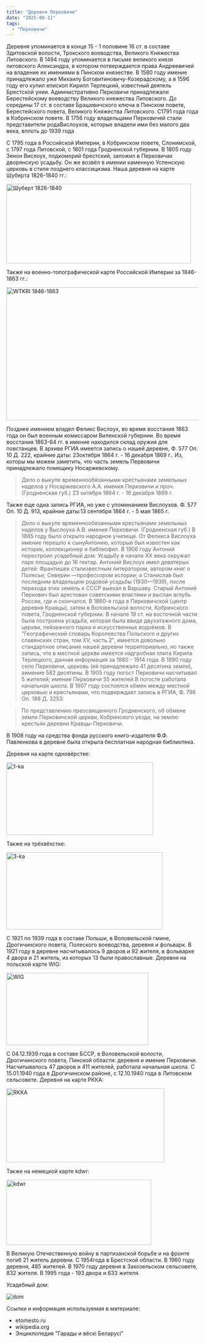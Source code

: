 ```yaml
---
title: "Деревня Перковичи"
date: "2025-08-11"
tags: 
  - "Перковичи"
---
```


Деревня упоминается в конце 15 - 1 половине 16 ст. в составе Здитовской волости, Трокского воеводства, Великого Княжества Литовского. В 1494 году упоминается в письме великого князя литовского Александра, в котором потверждается права Андреевичей на владение их имениями в Пинском княэестве. В 1580 году имение принадлежало уже Михаилу Боговитиновичу-Козерадскому, а в 1596 году его купил епископ Кирилл Терлецкий, известный деятель Брестской унии. Административно Перковичи принадлежали Берестейскому воеводству Великого княжества Литовского. До середины 17 ст. в составе Брашевичского ключа в Пинском повете, Берестейского повета, Великого Княжества Литовского. С1791 года года в Кобринском повете. В 1756 году владельцами Перковичей стали представители родаВислоухов, которые владели ими без малого два века, вплоть до 1939 года

С 1795 года в Российской Империи, в Кобринском повете, Слонимской, с 1797 года Литовской, с 1801 года Гродненской губернии. В 1805 году Зенон Вислоух, подкоморий брестский, заложил в Перковичах дворянскую усадьбу. Он же возвёл в имении каменную Успенскую церковь в стиле позднего классицизма. Наша деревня на карте Шуберта 1826-1840 гг.:

<img width="484" height="208" alt="Шуберт 1826-1840" src="https://github.com/user-attachments/assets/9a7d9e5d-1349-4735-9c59-f49764fedf77" />

Также на военно-топографической карте Российской Империи за 1846-1863 гг.:

<img width="826" height="348" alt="WTKRI 1846-1863" src="https://github.com/user-attachments/assets/f7c9b146-aee9-4fa7-b8ce-c78269a7ec07" />

Позднее имением владел Феликс Вислоух, во время восстания 1863 года он был военным комиссаром Виленской губернии. Во время восстания 1863-64 гг. в имение находился склад оружия для повстанцев. В архиве РГИА имеется запись о нашей деревне, Ф. 577 Оп. 10 Д. 222, крайние даты: 23октября 1864 г. - 16 декабря 1869 г.. Из, которы мы можем заметить, что часть земель Первовичи принадлежало помещику Носаржевскому.

> Дело о выкупе временнообязанными крестьянами земельных наделов у Носаржевского А.А. имения Перковичи и проч. (Гродненская губ.) 23 октября 1864 г. - 16 декабря 1869 г.

Также еще одна запись РГИА, но уже с упоминанием Вислоухов. Ф. 577 Оп. 10 Д. 913, крайние даты:13 сентября 1864 г. - 5 мая 1865 г.

> Дело о выкупе временнообязанными крестьянами земельных наделов у Выслоуха А.В. имения Перковичи. (Гродненская губ.)
В 1865 году было открыто народное училище. От Феликса Вислоуха имение перешло к сынуАнтонию, который был известен как историк, коллекционер и библиофил. В 1906 году Антоний перестроил усадебный дом. Усадьбу в начале XX века окружал парк площадью до 16 гектар. Антоний Вислоух имел девятерых детей: Франтишек стализвестным литератором, автором книг о Полесье; Северин —профессором истории; а Станислав был последним владельцем родовой усадьбы (1930—1939), после перехода этих земель к СССР выехал в Варшаву. Старый Антоний Перкович был арестован советскими властями и выслан вглубь России, где и скончался. В 1860-я года в Перковичской (центр деревня Кравцы), затем в Воловельской волости, Кобринского повета, Гродненской губернии. В начале 19 ст. на восточной части была построена усадьба, которая была ввиде двухэтажного дома, церкви, пейзажного парка и искусственных водоёмов. В "Географический словарь Королевства Польского и других славянских стран, том XV, часть 2", имеется довольно стандартное описание нашей деревни территориально, но также запись, что в местной церкви имеется надгробная плита Кирила Терлецкого, данная информация за 1880 - 1914 года. В 1890 году село Перковичи, церковь (ей принадлежало 41 десятина земли), аимение 582 десятины. В 1905 году погост Перковичи насчитывал 5 жителей; имение Перковичи 55 жителей.В погосте работала начальная школа. В 1907 году состоялся обмен между местной церковью и крестьянами, что подверждает запись в РГИА, Ф. 796 Оп. 188 Д. 3253:

> По представлению преосвященного Гродненского, об обмене земли Перковичской церкви, Кобринского уезда, на землю крестьян деревни Кравцы-Перковичи. 

В 1908 году на средства фонда русского книго-издателя Ф.Ф. Павленкова в деревне была открыта бесплатная народная библиотека.

Деревня на карте одновёрстке:

<img width="384" height="190" alt="1-ka" src="https://github.com/user-attachments/assets/cef5e043-4ffa-45a4-86a6-b57cb9bc6210" />

Также на трёхвёхстке:

<img width="409" height="202" alt="3-ka" src="https://github.com/user-attachments/assets/22e0aa61-77ed-4e7d-a7c6-eac474eca14c" />

С 1921 по 1939 года в составе Польши, в Воловельской гмине, Дрогичинского повета, Полеского воеводства, деревня и фольварк. В 1921 году в деревне насчитывалось 9 дворов и 92 жителя, в фольварке 4 двора и 21 житель, из которых 13 были православные. Деревня на польской карте WIG:

<img width="372" height="189" alt="WIG" src="https://github.com/user-attachments/assets/fd1a4b97-2b16-4b5e-b702-7d3815f6aa1b" />

С 04.12.1939 года в составе БССР, в Воловельской волости, Дрогичинского повета, Пинской области: деревня и имение Перковичи. Насчитывалось 47 дворов и 411 жителей, работала начальная школа. С 15.01.1940 года в Дрогичинском районе, с 12.10.1940 года в Литовском сельсовете. Деревня на карте РККА:

<img width="414" height="194" alt="RKKA" src="https://github.com/user-attachments/assets/ddce2f5f-0a43-468c-b2a5-0a3f5e82178c" />

Также на немецкой карте kdwr:

<img width="380" height="170" alt="kdwr" src="https://github.com/user-attachments/assets/b98c057e-90f5-4a03-ba1c-16934f356645" />

В Великую Отечественную войну в партизанской борьбе и на фронте погиб 21 житель деревни. С 1954года в Брестской области. В 1960 году деревня, 485 жителей. В 1970 году деревня в Закозельском сельсовете, 832 жителя. В 1995 года - 193 двора и 633 жителя.

Усадебный дом:

![dom](https://github.com/user-attachments/assets/390cd1c8-13f7-4836-b4d2-91c3e05c9645)

Ссылки и информация используемая в материале:
- etomesto.ru
- wikipedia.org
- Энциклопедия "Гарады и вёскi Беларусi"
